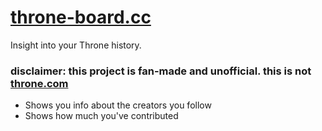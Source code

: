 # [throne-board.cc](https://throne-board.cc)

Insight into your Throne history.

### disclaimer: this project is fan-made and unofficial. this is not [throne.com](https://throne.com?ref=throne-board.cc)

-   Shows you info about the creators you follow
-   Shows how much you've contributed
